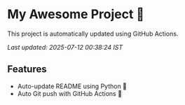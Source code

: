 # My Awesome Project 🚀

This project is automatically updated using GitHub Actions.

_Last updated: 2025-07-12 00:38:24 IST_

## Features
- Auto-update README using Python 🐍
- Auto Git push with GitHub Actions 🤖
